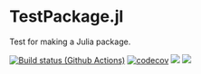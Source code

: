 # TestPackage.jl
Test for making a Julia package.

[![Build status (Github Actions)](https://github.com/DanielHolleufer/TestPackage.jl/workflows/CI/badge.svg)](https://github.com/DanielHolleufer/TestPackage.jl/actions)
[![codecov](https://codecov.io/github/DanielHolleufer/TestPackage.jl/graph/badge.svg?token=I3M4E4Z5NY)](https://codecov.io/github/DanielHolleufer/TestPackage.jl)
[![](https://img.shields.io/badge/docs-stable-blue.svg)](https://github.com/DanielHolleufer/TestPackage.jl/stable)
[![](https://img.shields.io/badge/docs-dev-blue.svg)](https://github.com/DanielHolleufer/TestPackage.jl/dev)
